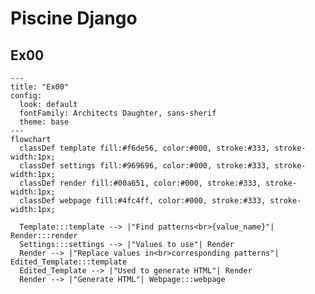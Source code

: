 # Piscine Django

<link href="https://fonts.googleapis.com/css2?family=Architects+Daughter&display=swap" rel="stylesheet">

## Ex00

```mermaid
---
title: "Ex00"
config:
  look: default
  fontFamily: Architects Daughter, sans-sherif
  theme: base
---
flowchart
  classDef template fill:#f6de56, color:#000, stroke:#333, stroke-width:1px;
  classDef settings fill:#969696, color:#000, stroke:#333, stroke-width:1px;
  classDef render fill:#00a651, color:#000, stroke:#333, stroke-width:1px;
  classDef webpage fill:#4fc4ff, color:#000, stroke:#333, stroke-width:1px;

  Template:::template --> |"Find patterns<br>{value_name}"| Render:::render
  Settings:::settings --> |"Values to use"| Render
  Render --> |"Replace values in<br>corresponding patterns"| Edited_Template:::template
  Edited_Template --> |"Used to generate HTML"| Render
  Render --> |"Generate HTML"| Webpage:::webpage
```